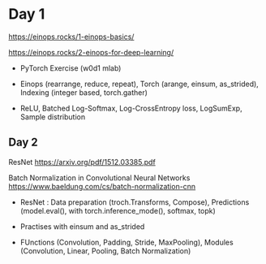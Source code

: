 # Day 1 

https://einops.rocks/1-einops-basics/

https://einops.rocks/2-einops-for-deep-learning/

- PyTorch Exercise (w0d1 mlab)

- Einops (rearrange, reduce, repeat), Torch (arange, einsum, as_strided), Indexing (integer based, torch.gather)

- ReLU, Batched Log-Softmax, Log-CrossEntropy loss, LogSumExp, Sample distribution

## Day 2

ResNet https://arxiv.org/pdf/1512.03385.pdf

Batch Normalization in Convolutional Neural Networks  https://www.baeldung.com/cs/batch-normalization-cnn

- ResNet : Data preparation (troch.Transforms, Compose), Predictions (model.eval(), with torch.inference_mode(), softmax, topk)

- Practises with einsum and as_strided

- FUnctions (Convolution, Padding, Stride, MaxPooling), Modules (Convolution, Linear, Pooling, Batch Normalization)